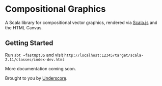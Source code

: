 # Compositional Graphics

A Scala library for compositional vector graphics, rendered via [Scala.js](http://www.scala-js.org/) and the HTML Canvas.

## Getting Started

Run `sbt ~fastOptJS` and visit `http://localhost:12345/target/scala-2.11/classes/index-dev.html`

More documentation coming soon.

Brought to you by [Underscore](http://underscore.io).
